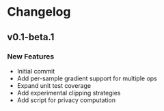 # Changelog

## v0.1-beta.1
### New Features
* Initial commit
* Add per-sample gradient support for multiple ops
* Expand unit test coverage
* Add experimental clipping strategies
* Add script for privacy computation
